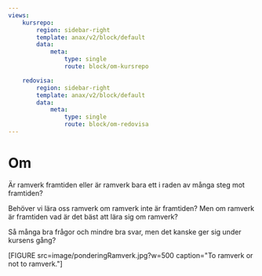 ```yaml
---
views:
    kursrepo:
        region: sidebar-right
        template: anax/v2/block/default
        data:
            meta: 
                type: single
                route: block/om-kursrepo

    redovisa:
        region: sidebar-right
        template: anax/v2/block/default
        data:
            meta: 
                type: single
                route: block/om-redovisa
---
```

Om
=========================

Är ramverk framtiden eller är ramverk bara ett i raden av många steg mot framtiden? 

Behöver vi lära oss ramverk om ramverk inte är framtiden? Men om ramverk är framtiden vad är det bäst att lära sig om ramverk?

Så många bra frågor och mindre bra svar, men det kanske ger sig under kursens gång?

[FIGURE src=image/ponderingRamverk.jpg?w=500 caption="To ramverk or not to ramverk."]
